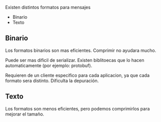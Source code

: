 Existen distintos formatos para mensajes

- Binario
- Texto

## Binario

Los formatos binarios son mas eficientes. Comprimir no ayudara mucho.

Puede ser mas dificil de serializar. Existen biblitoecas que lo hacen automaticamente (por ejemplo: protobuf).

Requieren de un cliente especifico para cada aplicacion, ya que cada formato sera distinto. Dificulta la depuración.

## Texto

Los formatos son menos eficientes, pero podemos comprimirlos para mejorar el tamaño.
